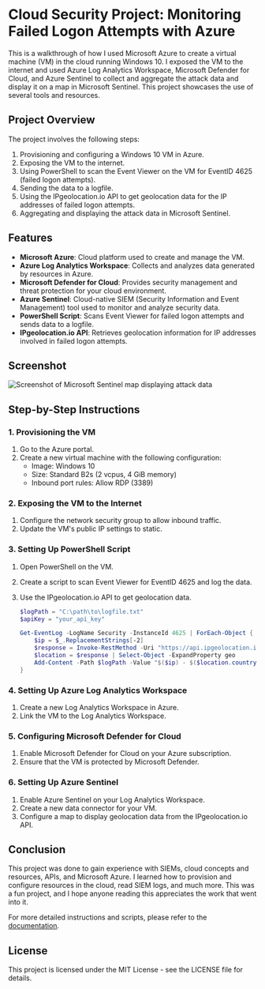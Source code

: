 # Cloud Security Project: Monitoring Failed Logon Attempts with Azure

This is a walkthrough of how I used Microsoft Azure to create a virtual machine (VM) in the cloud running Windows 10. I exposed the VM to the internet and used Azure Log Analytics Workspace, Microsoft Defender for Cloud, and Azure Sentinel to collect and aggregate the attack data and display it on a map in Microsoft Sentinel. This project showcases the use of several tools and resources.

## Project Overview

The project involves the following steps:
1. Provisioning and configuring a Windows 10 VM in Azure.
2. Exposing the VM to the internet.
3. Using PowerShell to scan the Event Viewer on the VM for EventID 4625 (failed logon attempts).
4. Sending the data to a logfile.
5. Using the IPgeolocation.io API to get geolocation data for the IP addresses of failed logon attempts.
6. Aggregating and displaying the attack data in Microsoft Sentinel.

## Features

- **Microsoft Azure**: Cloud platform used to create and manage the VM.
- **Azure Log Analytics Workspace**: Collects and analyzes data generated by resources in Azure.
- **Microsoft Defender for Cloud**: Provides security management and threat protection for your cloud environment.
- **Azure Sentinel**: Cloud-native SIEM (Security Information and Event Management) tool used to monitor and analyze security data.
- **PowerShell Script**: Scans Event Viewer for failed logon attempts and sends data to a logfile.
- **IPgeolocation.io API**: Retrieves geolocation information for IP addresses involved in failed logon attempts.

## Screenshot

![Screenshot of Microsoft Sentinel map displaying attack data](https://github.com)

## Step-by-Step Instructions

### 1. Provisioning the VM

1. Go to the Azure portal.
2. Create a new virtual machine with the following configuration:
    - Image: Windows 10
    - Size: Standard B2s (2 vcpus, 4 GiB memory)
    - Inbound port rules: Allow RDP (3389)

### 2. Exposing the VM to the Internet

1. Configure the network security group to allow inbound traffic.
2. Update the VM's public IP settings to static.

### 3. Setting Up PowerShell Script

1. Open PowerShell on the VM.
2. Create a script to scan Event Viewer for EventID 4625 and log the data.
3. Use the IPgeolocation.io API to get geolocation data.

    ```powershell
    $logPath = "C:\path\to\logfile.txt"
    $apiKey = "your_api_key"
    
    Get-EventLog -LogName Security -InstanceId 4625 | ForEach-Object {
        $ip = $_.ReplacementStrings[-2]
        $response = Invoke-RestMethod -Uri "https://api.ipgeolocation.io/ipgeo?apiKey=$apiKey&ip=$ip"
        $location = $response | Select-Object -ExpandProperty geo
        Add-Content -Path $logPath -Value "$($ip) - $($location.country_name)"
    }
    ```

### 4. Setting Up Azure Log Analytics Workspace

1. Create a new Log Analytics Workspace in Azure.
2. Link the VM to the Log Analytics Workspace.

### 5. Configuring Microsoft Defender for Cloud

1. Enable Microsoft Defender for Cloud on your Azure subscription.
2. Ensure that the VM is protected by Microsoft Defender.

### 6. Setting Up Azure Sentinel

1. Enable Azure Sentinel on your Log Analytics Workspace.
2. Create a new data connector for your VM.
3. Configure a map to display geolocation data from the IPgeolocation.io API.

## Conclusion

This project was done to gain experience with SIEMs, cloud concepts and resources, APIs, and Microsoft Azure. I learned how to provision and configure resources in the cloud, read SIEM logs, and much more. This was a fun project, and I hope anyone reading this appreciates the work that went into it.

For more detailed instructions and scripts, please refer to the [documentation](https://github.com/yourusername/yourrepository).

## License

This project is licensed under the MIT License - see the LICENSE file for details.
